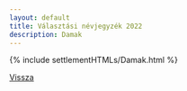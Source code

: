 ```yaml
---
layout: default
title: Választási névjegyzék 2022
description: Damak
---
```


{% include settlementHTMLs/Damak.html %}

[Vissza](./)